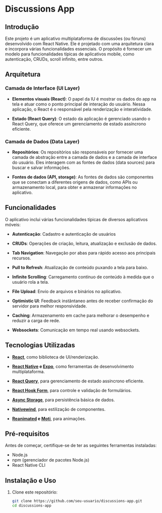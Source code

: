 # Discussions App

## Introdução

Este projeto é um aplicativo multiplataforma de discussões (ou fóruns) desenvolvido com React Native. Ele é projetado com uma arquitetura clara e incorpora várias funcionalidades essenciais. O propósito é fornecer um modelo para funcionalidades típicas de aplicativos mobile, como autenticação, CRUDs, scroll infinito, entre outros.

## Arquitetura

### Camada de Interface (UI Layer)

- **Elementos visuais (React)**: O papel da IU é mostrar os dados do app na tela e atuar como o ponto principal de interação do usuário. Nessa aplicação, o React é o responsável pela renderização e interatividade.

- **Estado (React Query)**: O estado da aplicação é gerenciado usando o React Query, que oferece um gerenciamento de estado assíncrono eficiente.

### Camada de Dados (Data Layer)

- **Repositórios**: Os repositórios são responsáveis por fornecer uma camada de abstração entre a camada de dados e a camada de interface do usuário. Eles interagem com as fontes de dados (data sources) para buscar e salvar informações.

- **Fontes de dados (API, storage)**: As fontes de dados são componentes que se conectam a diferentes origens de dados, como APIs ou armazenamento local, para obter e armazenar informações no aplicativo.

## Funcionalidades

O aplicativo inclui várias funcionalidades típicas de diversos aplicativos móveis:

- **Autenticação**: Cadastro e autenticação de usuários

- **CRUDs**: Operações de criação, leitura, atualização e exclusão de dados.

- **Tab Navigation**: Navegação por abas para rápido acesso aos principais recursos.

- **Pull to Refresh**: Atualização de conteúdo puxando a tela para baixo.

- **Infinite Scrolling**: Carregamento contínuo de conteúdo à medida que o usuário rola a tela.

- **File Upload**: Envio de arquivos e binários no aplicativo.

- **Optimistic UI**: Feedback instântaneo antes de receber confirmação do servidor para melhor responsividade.

- **Caching**: Armazenamento em cache para melhorar o desempenho e reduzir a carga de rede.

- **Websockets**: Comunicação em tempo real usando websockets.

## Tecnologias Utilizadas

- **[React](https://react.dev)**, como biblioteca de UI/renderização.

- **[React Native](https://reactnative.dev/) e [Expo](https://expo.dev)**, como ferramentas de desenvolvimento multiplataforma.

- **[React Query](https://tanstack.com/query)**, para gerenciamento de estado assíncrono eficiente.

- **[React Hook Form](https://react-hook-form.com)**, para controle e validação de formulários.

- **[Async Storage](https://react-native-async-storage.github.io/async-storage/)**, para persistência básica de dados.

- **[Nativewind](https://www.nativewind.dev)**, para estilização de componentes.

- **[Reanimated](https://www.reanimated2.com) e [Moti](https://moti.fyi)**, para animações.

## Pré-requisitos

Antes de começar, certifique-se de ter as seguintes ferramentas instaladas:

- Node.js
- npm (gerenciador de pacotes Node.js)
- React Native CLI

## Instalação e Uso

1. Clone este repositório:

   ```bash
   git clone https://github.com/seu-usuario/discussions-app.git
   cd discussions-app
   ```
